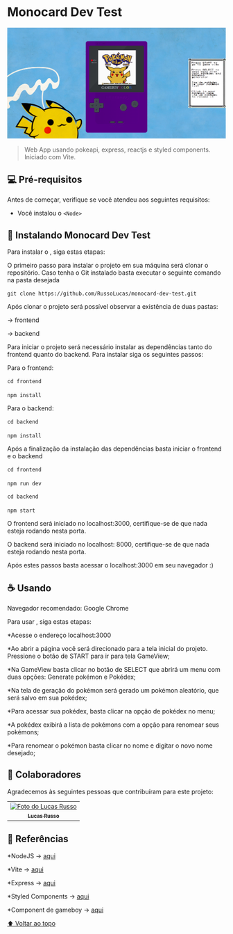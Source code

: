 # Monocard Dev Test

<!---Esses são exemplos. Veja https://shields.io para outras pessoas ou para personalizar este conjunto de escudos. Você pode querer incluir dependências, status do projeto e informações de licença aqui--->


<img src="./frontend/src/assets/images/project-overview.png" alt="exemplo imagem">

> Web App usando pokeapi, express, reactjs e styled components. Iniciado com Vite.


## 💻 Pré-requisitos

Antes de começar, verifique se você atendeu aos seguintes requisitos:
* Você instalou o `<Node>`

## 🚀 Instalando Monocard Dev Test

Para instalar o <Monocard Dev Test>, siga estas etapas:

O primeiro passo para instalar o projeto em sua máquina será clonar o repositório. Caso tenha o Git instalado basta executar o seguinte comando na pasta desejada

```
git clone https://github.com/RussoLucas/monocard-dev-test.git
```

Após clonar o projeto será possível observar a existência de duas pastas:

-> frontend

-> backend

Para iniciar o projeto será necessário instalar as dependências tanto do frontend quanto do backend. Para instalar siga os seguintes passos:

Para o frontend:
```
cd frontend

npm install
```

Para o backend:
```
cd backend

npm install
```

Após a finalização da instalação das dependências basta iniciar o frontend e o backend

```
cd frontend

npm run dev
```


```
cd backend

npm start
```


O frontend será iniciado no localhost:3000, certifique-se de que nada esteja rodando nesta porta.

O backend será iniciado no localhost: 8000, certifique-se de que nada esteja rodando nesta porta.


Após estes passos basta acessar o localhost:3000 em seu navegador :)


## ☕ Usando <Monocard Dev Test>
 
Navegador recomendado: Google Chrome

Para usar <Monocard Dev Test>, siga estas etapas:

*Acesse o endereço localhost:3000

*Ao abrir a página você será direcionado para a tela inicial do projeto. Pressione o botão de START para ir para tela GameView;

*Na GameView basta clicar no botão de SELECT que abrirá um menu com duas opções: Generate pokémon e Pokédex;

*Na tela de geração do pokémon será gerado um pokémon aleatório, que será salvo em sua pokédex;

*Para acessar sua pokédex, basta clicar na opção de pokédex no menu;

*A pokédex exibirá a lista de pokémons com a opção para renomear seus pokémons;

*Para renomear o pokémon basta clicar no nome e digitar o novo nome desejado;


## 🤝 Colaboradores

Agradecemos às seguintes pessoas que contribuíram para este projeto:

<table>
  <tr>
    <td align="center">
      <a href="#">
        <img src="https://avatars3.githubusercontent.com/u/44789183" width="100px;" alt="Foto do Lucas Russo"/><br>
        <sub>
          <b>Lucas Russo</b>
        </sub>
      </a>
    </td>
  </tr>
</table>


## 📝 Referências

*NodeJS -> <a href="https://nodejs.dev/">aqui</a>

*Vite -> <a href="https://vitejs.dev/">aqui</a>

*Express -> <a href="https://expressjs.com/pt-br/">aqui</a>

*Styled Components -> <a href="https://styled-components.com/">aqui</a>

*Component de gameboy -> <a href="https://codepen.io/luismsf/pen/kOyQbR">aqui</a>

[⬆ Voltar ao topo](#monocard-dev-test)<br>
